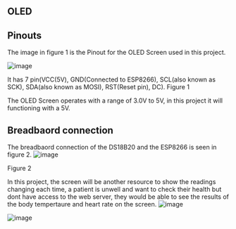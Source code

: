 ## OLED 

## Pinouts
The image in figure 1 is the Pinout for the OLED Screen used in this project. 

![image](https://github.com/MMemon2003/HealthProject2024/assets/146339735/38d4bcc5-563b-467e-be62-52273a76a6ef)

It has 7 pin(VCC(5V), GND(Connected to ESP8266), SCL(also known as SCK), SDA(also known as MOSI), RST(Reset pin), DC).
Figure 1

The OLED Screen operates with a range of 3.0V to 5V, in this project it will functioning with a 5V. 

## Breadbaord connection
The breadbaord connection of the DS18B20 and the ESP8266 is seen in figure 2. 
![image](https://github.com/MMemon2003/HealthProject2024/assets/146339735/49f67347-3ed1-4c20-8a73-a055d2a49e3a)

Figure 2

In this project, the screen will be another resource to show  the readings changing each time, 
a patient is unwell and want to check their health but dont have access to the web server, they would be able to see the results of the body tempertaure and heart rate on the screen. 
![image](https://github.com/MMemon2003/HealthProject2024/assets/146339735/71a29c3b-75a6-430e-b6d2-2f78c80f3af4)

![image](https://github.com/MMemon2003/HealthProject2024/assets/146339735/f1b07c6b-4072-461e-b76c-cebddfbc89bb)

